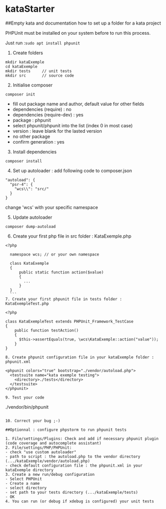 # kataStarter
##Empty kata and documentation how to set up a folder for a kata project

PHPUnit must be installed on your system before to run this process.

Just run :``` sudo apt install phpunit ```


1. Create folders
  ```  
  mkdir kataExemple
  cd kataExemple
  mkdir tests     // unit tests
  mkdir src       // source code
  ```

2. Initialise composer
  ```
  composer init
  ```
  - fill out package name and author, default value for other fields
  - dependencies (require) : no
  - dependencies (require-dev) : yes
  - package : phpunit
  - select phpunit/phpunit into the list (index 0 in most case)
  - version : leave blank for the lasted version
  - no other package
  - confirm generation : yes

3. Install dependencies
  ```
  composer install
  ```
4. Set up autoloader : add following code to composer.json
  ```
  "autoload": {
    "psr-4": {
      "wcs\\": "src/"
    }
  }
  ```
  change 'wcs' with your specific namespace
  
5. Update autoloader
  ```
  composer dump-autoload
  ```
6. Create your first php file in src folder : KataExemple.php
  ```
  <?php
    
    namespace wcs; // or your own namespace
    
    class KataExemple
    {
        public static function action($value)
        {
          ...
        }
    }
    ```
7. Create your first phpunit file in tests folder : KataExempleTest.php
  ```
    <?php
    
    class KataExempleTest extends PHPUnit_Framework_TestCase
    {
        public function testAction()
        {
          $this->assertEquals(true, \wcs\KataExemple::action("value"));
        }
    }
  ```
8. Create phpunit configuration file in your kataExemple folder : phpunit.xml

  ```
  <?xml version="1.0" encoding="utf-8" ?>
    <phpunit colors="true" bootstrap="./vendor/autoload.php">
      <testsuite name="kata exemple testing">
        <directory>./tests</directory>
      </testsuite>
    </phpunit>
  ```
9. Test your code 
  ```
  ./vendor/bin/phpunit
  ```

10. Correct your bug ;-)

##Optionnal : configure phpstorm to run phpunit tests

1. File/settings/Plugins: Check and add if necessary phpunit plugin (code coverage and autocomplete assistant)
2. File/settings/PHP/PHPUnit:
  - check "use custom autoloader"
  - path to script : the autoload.php to the vendor directory (.../kataExemple/vendor/autoload.php)
  - check default configuration file : the phpunit.xml in your kataExemple directory
3. Create a new run/debug configuration
  - Select PHPUnit
  - Create a name
  - select directory
  - set path to your tests directory (.../kataExemple/tests)
  - OK
4. You can run (or debug if xdebug is configured) your unit tests
